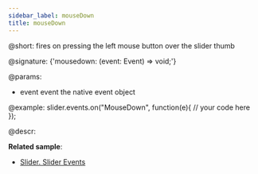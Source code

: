 ```yaml
---
sidebar_label: mouseDown
title: mouseDown
---          
```


@short: fires on pressing the left mouse button over the slider thumb

@signature: {'mousedown: (event: Event) => void;'}

@params:
- event 		event		the native event object


@example:
slider.events.on("MouseDown", function(e){
    // your code here
});

@descr:

**Related sample**:
- [Slider. Slider Events](https://snippet.dhtmlx.com/sc7ov54z)	






